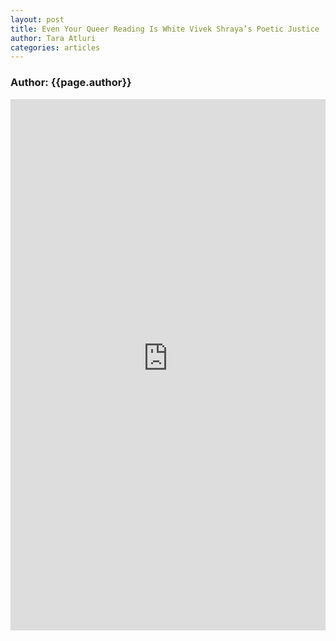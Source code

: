 ```yaml
---
layout: post
title: Even Your Queer Reading Is White Vivek Shraya’s Poetic Justice
author: Tara Atluri
categories: articles
---
```

<h3>Author: {{page.author}}</h3>
<embed src="https://theboxcollectorssociety.github.io/Atluri.pdf" width="100%" height="850px"/>
